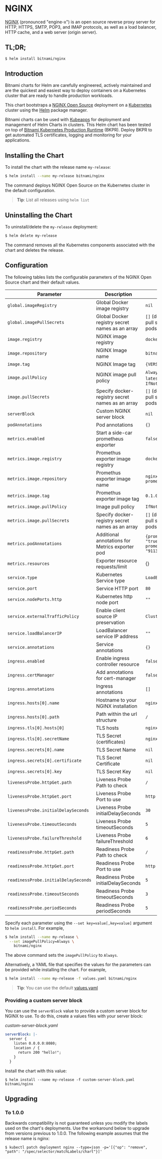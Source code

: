# NGINX

[NGINX](https://nginx.org) (pronounced "engine-x") is an open source reverse proxy server for HTTP, HTTPS, SMTP, POP3, and IMAP protocols, as well as a load balancer, HTTP cache, and a web server (origin server).

## TL;DR;

```bash
$ helm install bitnami/nginx
```

## Introduction

Bitnami charts for Helm are carefully engineered, actively maintained and are the quickest and easiest way to deploy containers on a Kubernetes cluster that are ready to handle production workloads.

This chart bootstraps a [NGINX Open Source](https://github.com/bitnami/bitnami-docker-nginx) deployment on a [Kubernetes](http://kubernetes.io) cluster using the [Helm](https://helm.sh) package manager.

Bitnami charts can be used with [Kubeapps](https://kubeapps.com/) for deployment and management of Helm Charts in clusters. This Helm chart has been tested on top of [Bitnami Kubernetes Production Runtime](https://kubeprod.io/) (BKPR). Deploy BKPR to get automated TLS certificates, logging and monitoring for your applications.

## Installing the Chart

To install the chart with the release name `my-release`:

```bash
$ helm install --name my-release bitnami/nginx
```

The command deploys NGINX Open Source on the Kubernetes cluster in the default configuration.

> **Tip**: List all releases using `helm list`

## Uninstalling the Chart

To uninstall/delete the `my-release` deployment:

```bash
$ helm delete my-release
```

The command removes all the Kubernetes components associated with the chart and deletes the release.

## Configuration

The following tables lists the configurable parameters of the NGINX Open Source chart and their default values.

| Parameter                            | Description                                      | Default                                                      |
| ------------------------------------ | ------------------------------------------------ | ------------------------------------------------------------ |
| `global.imageRegistry`               | Global Docker image registry                     | `nil`                                                        |
| `global.imagePullSecrets`            | Global Docker registry secret names as an array  | `[]` (does not add image pull secrets to deployed pods)      |
| `image.registry`                     | NGINX image registry                             | `docker.io`                                                  |
| `image.repository`                   | NGINX Image name                                 | `bitnami/nginx`                                              |
| `image.tag`                          | NGINX Image tag                                  | `{VERSION}`                                                  |
| `image.pullPolicy`                   | NGINX image pull policy                          | `Always` if `imageTag` is `latest`, else `IfNotPresent`      |
| `image.pullSecrets`                  | Specify docker-registry secret names as an array | `[]` (does not add image pull secrets to deployed pods)      |
| `serverBlock`                        | Custom NGINX server block                        | `nil`                                                        |
| `podAnnotations`                     | Pod annotations                                  | `{}`                                                         |
| `metrics.enabled`                    | Start a side-car prometheus exporter             | `false`                                                      |
| `metrics.image.registry`             | Promethus exporter image registry                | `docker.io`                                                  |
| `metrics.image.repository`           | Promethus exporter image name                    | `nginx/nginx-prometheus-exporter`                            |
| `metrics.image.tag`                  | Promethus exporter image tag                     | `0.1.0`                                                      |
| `metrics.image.pullPolicy`           | Image pull policy                                | `IfNotPresent`                                               |
| `metrics.image.pullSecrets`          | Specify docker-registry secret names as an array | `[]` (does not add image pull secrets to deployed pods)      |
| `metrics.podAnnotations`             | Additional annotations for Metrics exporter pod  | `{prometheus.io/scrape: "true", prometheus.io/port: "9113"}` |
| `metrics.resources`                  | Exporter resource requests/limit                 | {}                                                           |
| `service.type`                       | Kubernetes Service type                          | `LoadBalancer`                                               |
| `service.port`                       | Service HTTP port                                | `80`                                                         |
| `service.nodePorts.http`             | Kubernetes http node port                        | `""`                                                         |
| `service.externalTrafficPolicy`      | Enable client source IP preservation             | `Cluster`                                                    |
| `service.loadBalancerIP`             | LoadBalancer service IP address                  | `""`                                                         |
| `service.annotations`                | Service annotations                              | `{}`                                                         |
| `ingress.enabled`                    | Enable ingress controller resource               | `false`                                                      |
| `ingress.certManager`                | Add annotations for cert-manager                 | `false`                                                      |
| `ingress.annotations`                | Ingress annotations                              | `[]`                                                         |
| `ingress.hosts[0].name`              | Hostname to your NGINX installation              | `nginx.local`                                                |
| `ingress.hosts[0].path`              | Path within the url structure                    | `/`                                                          |
| `ingress.tls[0].hosts[0]`            | TLS hosts                                        | `nginx.local`                                                |
| `ingress.tls[0].secretName`          | TLS Secret (certificates)                        | `nginx.local-tls`                                            |
| `ingress.secrets[0].name`            | TLS Secret Name                                  | `nil`                                                        |
| `ingress.secrets[0].certificate`     | TLS Secret Certificate                           | `nil`                                                        |
| `ingress.secrets[0].key`             | TLS Secret Key                                   | `nil`                                                        |
| `livenessProbe.httpGet.path`         | Liveness Probe Path to check                     | `/`                                                          |
| `livenessProbe.httpGet.port`         | Liveness Probe Port to use                       | `http`                                                       |
| `livenessProbe.initialDelaySeconds`  | Liveness Probe initialDelaySeconds               | `30`                                                         |
| `livenessProbe.timeoutSeconds`       | Liveness Probe timeoutSeconds                    | `5`                                                          |
| `livenessProbe.failureThreshold`     | Liveness Probe failureThreshold                  | `6`                                                          |
| `readinessProbe.httpGet.path`        | Readiness Probe Path to check                    | `/`                                                          |
| `readinessProbe.httpGet.port`        | Readiness Probe Port to use                      | `http`                                                       |
| `readinessProbe.initialDelaySeconds` | Readiness Probe initialDelaySeconds              | `5`                                                          |
| `readinessProbe.timeoutSeconds`      | Readiness Probe timeoutSeconds                   | `3`                                                          |
| `readinessProbe.periodSeconds`       | Readiness Probe periodSeconds                    | `5`                                                          |

Specify each parameter using the `--set key=value[,key=value]` argument to `helm install`. For example,

```bash
$ helm install --name my-release \
  --set imagePullPolicy=Always \
    bitnami/nginx
```

The above command sets the `imagePullPolicy` to `Always`.

Alternatively, a YAML file that specifies the values for the parameters can be provided while installing the chart. For example,

```bash
$ helm install --name my-release -f values.yaml bitnami/nginx
```

> **Tip**: You can use the default [values.yaml](values.yaml)

### Providing a custom server block

You can use the `serverBlock` value to provide a custom server block for NGINX to use.
To do this, create a values files with your server block:

_custom-server-block.yaml_

```yaml
serverBlock: |-
  server {
    listen 0.0.0.0:8080;
    location / {
      return 200 "hello!";
    }
  }
```

Install the chart with this value:

```console
$ helm install --name my-release -f custom-server-block.yaml bitnami/nginx
```

## Upgrading

### To 1.0.0

Backwards compatibility is not guaranteed unless you modify the labels used on the chart's deployments.
Use the workaround below to upgrade from versions previous to 1.0.0. The following example assumes that the release name is nginx:

```console
$ kubectl patch deployment nginx --type=json -p='[{"op": "remove", "path": "/spec/selector/matchLabels/chart"}]'
```
